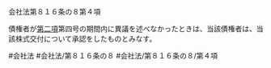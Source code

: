 会社法第８１６条の８第４項

債権者が[第二項](会社法＿＿＿＿第８１６条の８第２項)第四号の期間内に異議を述べなかったときは、当該債権者は、当該株式交付について承認をしたものとみなす。

#会社法
#会社法/第８１６条の８
#会社法/第８１６条の８/第４項
